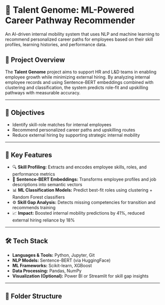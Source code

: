 # 🔬 Talent Genome: ML-Powered Career Pathway Recommender

An AI-driven internal mobility system that uses NLP and machine learning to recommend personalized career paths for employees based on their skill profiles, learning histories, and performance data.

## 🚀 Project Overview

The **Talent Genome** project aims to support HR and L&D teams in enabling employee growth while minimizing external hiring. By analyzing internal employee records and using Sentence-BERT embeddings combined with clustering and classification, the system predicts role-fit and upskilling pathways with measurable accuracy.

---

## 🎯 Objectives

- Identify skill-role matches for internal employees
- Recommend personalized career paths and upskilling routes
- Reduce external hiring by supporting strategic internal mobility

---

## 🧠 Key Features

- 🔍 **Skill Profiling:** Extracts and encodes employee skills, roles, and performance metrics
- 🧾 **Sentence-BERT Embeddings:** Transforms employee profiles and job descriptions into semantic vectors
- 📊 **ML Classification Models:** Predict best-fit roles using clustering + Random Forest classifiers
- ⚙️ **Skill Gap Analysis:** Detects missing competencies for transition and recommends training
- 📈 **Impact:** Boosted internal mobility predictions by 41%, reduced external hiring reliance by 18%

---

## 🛠️ Tech Stack

- **Languages & Tools:** Python, Jupyter, Git
- **NLP Models:** Sentence-BERT (via HuggingFace)
- **ML Frameworks:** Scikit-learn, XGBoost
- **Data Processing:** Pandas, NumPy
- **Visualization (Optional):** Power BI or Streamlit for skill gap insights

---

## 📁 Folder Structure

